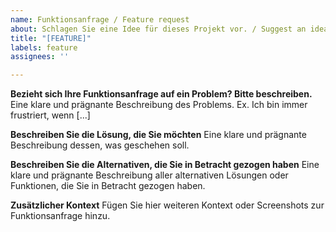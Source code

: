 ```yaml
---
name: Funktionsanfrage / Feature request
about: Schlagen Sie eine Idee für dieses Projekt vor. / Suggest an idea for this project
title: "[FEATURE]"
labels: feature
assignees: ''

---
```


**Bezieht sich Ihre Funktionsanfrage auf ein Problem? Bitte beschreiben.**
Eine klare und prägnante Beschreibung des Problems. Ex. Ich bin immer frustriert, wenn [...]

**Beschreiben Sie die Lösung, die Sie möchten**
Eine klare und prägnante Beschreibung dessen, was geschehen soll.

**Beschreiben Sie die Alternativen, die Sie in Betracht gezogen haben**
Eine klare und prägnante Beschreibung aller alternativen Lösungen oder Funktionen, die Sie in Betracht gezogen haben.

**Zusätzlicher Kontext**
Fügen Sie hier weiteren Kontext oder Screenshots zur Funktionsanfrage hinzu.
